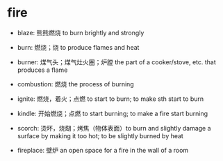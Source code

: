 # fire

- blaze: 熊熊燃烧 to burn brightly and strongly

- burn: 燃烧；烧 to produce flames and heat
- burner: 煤气头；煤气灶火圈；炉膛 the part of a cooker/stove, etc. that produces a flame

- combustion: 燃烧 the process of burning
- ignite: 燃烧，着火；点燃 to start to burn; to make sth start to burn
- kindle: 开始燃烧；点燃 to start burning; to make a fire start burning
- scorch: 烫坏，烧煳；烤焦（物体表面）to burn and slightly damage a surface by making it too hot; to be slightly burned by heat




- fireplace: 壁炉 an open space for a fire in the wall of a room
